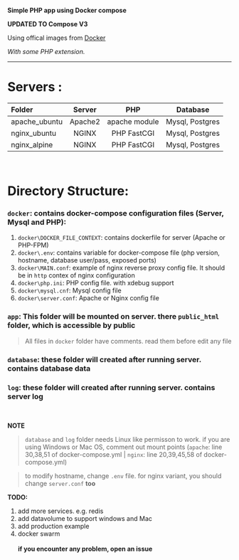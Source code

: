 **Simple PHP app using Docker compose**

**UPDATED TO Compose V3**

Using offical images from [Docker](https://www.docker.com)

_With some PHP extension._
* * *

# Servers :

| Folder        | Server        | PHP           | Database       |
| :------------ |:-------------:| :------------:| :-------------:|
| apache_ubuntu | Apache2       | apache module | Mysql, Postgres|
| nginx_ubuntu  | NGINX         | PHP FastCGI   | Mysql, Postgres|
| nginx_alpine  | NGINX         | PHP FastCGI   | Mysql, Postgres|

<br />

#   Directory Structure:

 ### `docker`: contains docker-compose configuration files (Server, Mysql and PHP):
1.  `docker\DOCKER_FILE_CONTEXT`: contains dockerfile for server (Apache or PHP-FPM)
2.  `docker\.env`: contains variable for docker-compose file (php version, hostname, database user/pass, exposed ports)
3.  `docker\MAIN.conf`: example of nginx reverse proxy config file. It should be in `http` contex of nginx configuration
4.  `docker\php.ini`: PHP config file. with xdebug support
5.  `docker\mysql.cnf`: Mysql config file
6.  `docker\server.conf`: Apache or Nginx config file

### `app`: This folder will be mounted on server. there `public_html` folder, which is accessible by public

>   All files in `docker` folder have comments. read them before edit any file


### `database`: these folder will created after running server. contains database data
### `log`: these folder will created after running server. contains server log

<br />

__NOTE__
>   `database` and `log` folder needs Linux like permisson to work. if you are using Windows or Mac OS,
>   comment out mount points (`apache`: line 30,38,51 of docker-compose.yml | `nginx`: line 20,39,45,58 of docker-compose.yml)


>   to modify hostname, change `.env` file.
>   for nginx variant, you should change `server.conf` __too__

**TODO:**
1.  add more services. e.g. redis
2.  add datavolume to support windows and Mac
3.  add production example
4.  docker swarm
<br><br>
**if you encounter any problem, open an issue**
